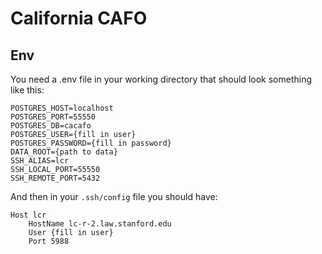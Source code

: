 # California CAFO

## Env

You need a .env file in your working directory that should look something like this:

```
POSTGRES_HOST=localhost
POSTGRES_PORT=55550
POSTGRES_DB=cacafo
POSTGRES_USER={fill in user}
POSTGRES_PASSWORD={fill in password}
DATA_ROOT={path to data}
SSH_ALIAS=lcr
SSH_LOCAL_PORT=55550
SSH_REMOTE_PORT=5432
```

And then in your `.ssh/config` file you should have:
```
Host lcr
	HostName lc-r-2.law.stanford.edu
	User {fill in user}
	Port 5988
```
